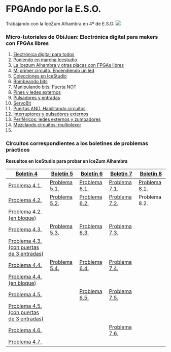 # FPGAndo por la E.S.O.
Trabajando con la IceZum Alhambra en 4º de E.S.O.
![](http://fpgawars.github.io/img/projects/icezum.png)

### Micro-tutoriales de ObiJuan: **Electrónica digital para makers con FPGAs libres**
1. [Electrónica digital para todos](https://youtu.be/R59Q-MwFbM8)
2. [Poniendo en marcha Icestudio](https://youtu.be/ELQLphztOjQ)
3. [La Icezum Alhambra y otras placas con FPGAs libres](https://youtu.be/X0tTh7tYOZg)
4. [Mi primer circuito. Encendiendo un led](https://youtu.be/1y5nwX6fGP4)
5. [Colecciones en IceStudio](https://youtu.be/BK0U7Hm-HII)
6. [Bombeando bits](https://youtu.be/3IcehX7UmIo)
7. [Manipulando bits: Puerta NOT](https://youtu.be/xgdiBnzz4XQ)
8. [Pines y ledes externos](https://youtu.be/aWXtGDKhGVk)
9. [Pulsadores y entradas](https://youtu.be/7LOdYJt077M)
10. [ServoBit](https://youtu.be/l1p-S1jtcP0)
11. [Puertas AND. Habilitando circuitos](https://youtu.be/C9ZmECWfDfQ)
12. [Interruptores y pulsadores externos](https://youtu.be/8UhAs8vLDq0)
13. [Periféricos: ledes externos y zumbadores](https://youtu.be/AoPO-AXYeWk)
14. [Mezclando circuitos: multiplexor](https://youtu.be/VqJVGluqPE8)
15. 

### Circuitos correspondientes a los boletines de problemas prácticos
**Resueltos en IceStudio para probar en IceZum Alhambra**

[Boletín 4](problemas/boletínED4.pdf)  | [Boletín 5](problemas/boletínED5.pdf)  | [Boletín 6](problemas/boletínED6.pdf)  | [Boletín 7](problemas/boletínED7.pdf) | [Boletín 8](problemas/boletínED8.pdf)
--|---|---|--|--|
[Problema 4.1.](problemas/Ej41.ice)  | [Problema 5.1.](problemas/Ej51.ice)  | [Problema 6.1.](problemas/Ej61.ice)   | [Problema 7.1.](problemas/Ej71.ice) | [Problema 8.1.](problemas/Ej81.ice)
[Problema 4.2.](problemas/Ej42.ice)  | [Problema 5.2.](problemas/Ej52.ice)  | [Problema 6.2.](problemas/Ej62.ice)  |  [Problema 7.2.](problemas/Ej72.ice)| Problema 8.2.
[Problema 4.2. (en bloque)](problemas/Ej42Bloque.ice)  |   |   |   |
[Problema 4.3.](problemas/Ej43.ice)  | [Problema 5.3.](problemas/Ej53.ice)  |[Problema 6.3.](problemas/Ej63.ice)   |  [Problema 7.3.](problemas/Ej73.ice)|
[Problema 4.3. (con puertas de 3 entradas)](problemas/Ej43B.ice)|   |   |   |
[Problema 4.4.](problemas/Ej44.ice)  | [Problema 5.4.](problemas/Ej54.ice)  |[Problema 6.4.](problemas/Ej64.ice)   | [Problema 7.4.](problemas/Ej74.ice) |
[Problema 4.4. (en bloque)](problemas/Ej44Bloque.ice)  |  |  |  |
[Problema 4.5.](problemas/Ej45.ice)  |   |  [Problema 6.5.](problemas/Ej65.ice) | [Problema 7.5.](problemas/Ej75.ice) |
[Problema 4.5. (con puertas de 3 entradas)](problemas/Ej5B.ice)  |   |  |  |
[Problema 4.6.](problemas/Ej46.ice)  |   |   | [Problema 7.6.](problemas/Ej76.ice) |
[Problema 4.7.](problemas/Ej47.ice)  |   |   |  |
